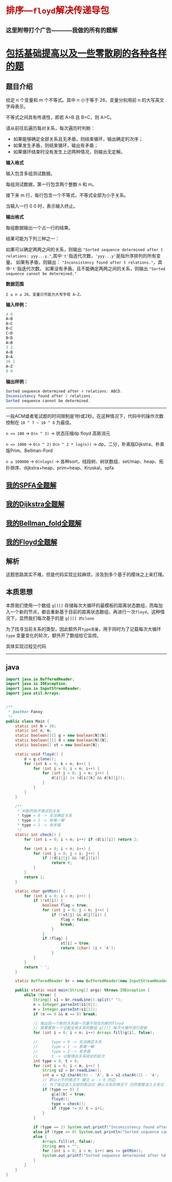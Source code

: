 # <font color="bb000">排序—`floyd`解决传递导包</font>
## **`这里附带打个广告——————我做的所有的题解`**

# [包括基础提高以及一些零散刷的各种各样的题](https://www.acwing.com/blog/content/33005/) 

## 题目介绍

给定 n 个变量和 m 个不等式。其中 n 小于等于 26，变量分别用前 n 的大写英文字母表示。

不等式之间具有传递性，即若 A>B 且 B>C，则 A>C。

请从前往后遍历每对关系，每次遍历时判断：

- 如果能够确定全部关系且无矛盾，则结束循环，输出确定的次序；
- 如果发生矛盾，则结束循环，输出有矛盾；
- 如果循环结束时没有发生上述两种情况，则输出无定解。

**输入格式**

输入包含多组测试数据。

每组测试数据，第一行包含两个整数 n 和 m。

接下来 m 行，每行包含一个不等式，不等式全部为小于关系。

当输入一行 0 0 时，表示输入终止。

**输出格式**

每组数据输出一个占一行的结果。

结果可能为下列三种之一：

如果可以确定两两之间的关系，则输出 `"Sorted sequence determined after t relations: yyy...y."`,其中`'t'`指迭代次数，`'yyy...y'`是指升序排列的所有变量。
如果有矛盾，则输出： `"Inconsistency found after t relations."`，其中`'t'`指迭代次数。
如果没有矛盾，且不能确定两两之间的关系，则输出 `"Sorted sequence cannot be determined."`

**数据范围**

```
2 ≤ n ≤ 26，变量只可能为大写字母 A∼Z。
```

**输入样例：**
```java
4 6
A<B
A<C
B<C
C<D
B<D
A<B
3 2
A<B
B<A
26 1
A<Z
0 0
```

**输出样例：**

```java
Sorted sequence determined after 4 relations: ABCD.
Inconsistency found after 2 relations.
Sorted sequence cannot be determined.
```

----------

一般ACM或者笔试题的时间限制是1秒或2秒。在这种情况下，代码中的操作次数控制在 `10 ^ 7 ∼ 10 ^ 8` 为最佳。

`n <= 100` -> `O(n ^ 3)` -> 状态压缩dp floyd 高斯消元

`n <= 1000` -> `O(n ^ 2)` `O(n ^ 2 * log(n))` -> dp，二分，朴素版Dijkstra、朴素版Prim、Bellman-Ford

`n ≤ 100000`  -> `O(nlogn)` -> 各种sort，线段树、树状数组、set/map、heap、拓扑排序、dijkstra+heap、prim+heap、Kruskal、spfa

## [我的SPFA全题解](https://www.acwing.com/solution/content/184825/) 

##  [我的Dijkstra全题解](https://www.acwing.com/solution/content/184816/) 

## [我的Bellman_fold全题解](https://www.acwing.com/solution/content/189425/)

## [我的Floyd全题解](https://www.acwing.com/solution/content/189426/)


## 解析

这题思路其实不难，但是代码实现比较麻烦，涉及到多个基于的模块之上来打理。

## 本质思想

本质我们使用一个数组 `g[][]` 存储每次大循环的最模板的距离状态数组，而每加入一个新的节点，都会重新基于目前的距离状态数组，再进行一次`floyd`，这种情况下，显然我们每次基于的是 `g[][] 的clone`

为了找寻当前关系的类型，因此额外开`type变量`，用于同时为了记载每次大循环 `type` 变量变化的轮次，额外开了数组给它监控。

具体实现过程见代码

----------

## java

```java
import java.io.BufferedReader;
import java.io.IOException;
import java.io.InputStreamReader;
import java.util.Arrays;


/**
 * @author Fanxy
 */
public class Main {
    static int N = 30;
    static int n, m;
    static boolean[][] g = new boolean[N][N];
    static boolean[][] d = new boolean[N][N];
    static boolean[] st = new boolean[N];

    static void floyd() {
        d = g.clone();
        for (int k = 0; k < n; k++) {
            for (int i = 0; i < n; i++) {
                for (int j = 0; j < n; j++) {
                    d[i][j] |= (d[i][k] && d[k][j]);
                }
            }
        }
    }

    /**
     * 判断所有不等式的关系
     * type = 0 -> 无法确定关系
     * type = 1 -> 有唯一解
     * type = 2 -> 有矛盾
     */
    static int check() {
        for (int i = 0; i < n; i++) if (d[i][i]) return 2;

        for (int i = 0; i < n; i++) {
            for (int j = 0; j < i; j++) {
                if (!d[i][j] && !d[j][i])
                    return 0;
            }
        }
        return 1;
    }

    static char getMin() {
        for (int i = 0; i < n; i++) {
            if (!st[i]) {
                boolean flag = true;
                for (int j = 0; j < n; j++) {
                    if (!st[j] && d[j][i]) {
                        flag = false;
                        break;
                    }
                }
                if (flag) {
                        st[i] = true;
                        return (char) (i + 'A');
                    }
            }
        }
        return ' ';
    }

    static BufferedReader br = new BufferedReader(new InputStreamReader(System.in));

    public static void main(String[] args) throws IOException {
        while (true) {
            String[] s1 = br.readLine().split(" ");
            n = Integer.parseInt(s1[0]);
            m = Integer.parseInt(s1[1]);
            if (n == 0 && m == 0) break;

            // 每出现一个新的关系做一次基于现在的新的floyd
            // 故需要有一个记载全局关系的数组 g[][] 每次大循环进行更新
            for (int i = 0; i < n; i++) Arrays.fill(g[i], false);

            //      type = 0 -> 无法确定关系
            //      type = 1 -> 有唯一解
            //      type = 2 -> 有矛盾
            //      t -> 记载得出关系结论的轮次
            int type = 0, t = 0;
            for (int i = 0; i < m; i++) {
                String s2 = br.readLine();
                int a = s2.charAt(0) - 'A', b = s2.charAt(2) - 'A';
                // 默认小于的情况下 建立 a -> b 的边
                // 为了保证读入全部的表达式 确认关系的情况下 仍然需要读入关系式 进行传递闭包
                if (type == 0) {
                    g[a][b] = true;
                    floyd();
                    type = check();
                    if (type != 0) t = i+1;
                }
            }

            if (type == 2) System.out.printf("Inconsistency found after %d relations.\n", t);
            else if (type == 0) System.out.println("Sorted sequence cannot be determined.");
            else {
                Arrays.fill(st, false);
                String ans = "";
                for (int i = 0; i < n; i++) ans += getMin();
                System.out.printf("Sorted sequence determined after %d relations: %s.\n", t, ans);
            }
        }
    }
}
```
